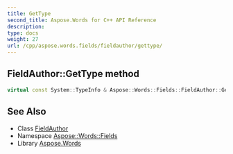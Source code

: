 ```yaml
---
title: GetType
second_title: Aspose.Words for C++ API Reference
description: 
type: docs
weight: 27
url: /cpp/aspose.words.fields/fieldauthor/gettype/
---
```

## FieldAuthor::GetType method




```cpp
virtual const System::TypeInfo & Aspose::Words::Fields::FieldAuthor::GetType() const override
```

## See Also

* Class [FieldAuthor](../)
* Namespace [Aspose::Words::Fields](../../)
* Library [Aspose.Words](../../../)
